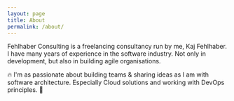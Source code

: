 ```yaml
---
layout: page
title: About
permalink: /about/
---
```


Fehlhaber Consulting is a freelancing consultancy run by me, Kaj Fehlhaber. I have many years of experience in the software industry. Not only in development, but also in building agile organisations.

:fire: I'm as passionate about building teams & sharing ideas as I am with software architecture. Especially Cloud solutions and working with DevOps principles. :rocket: 